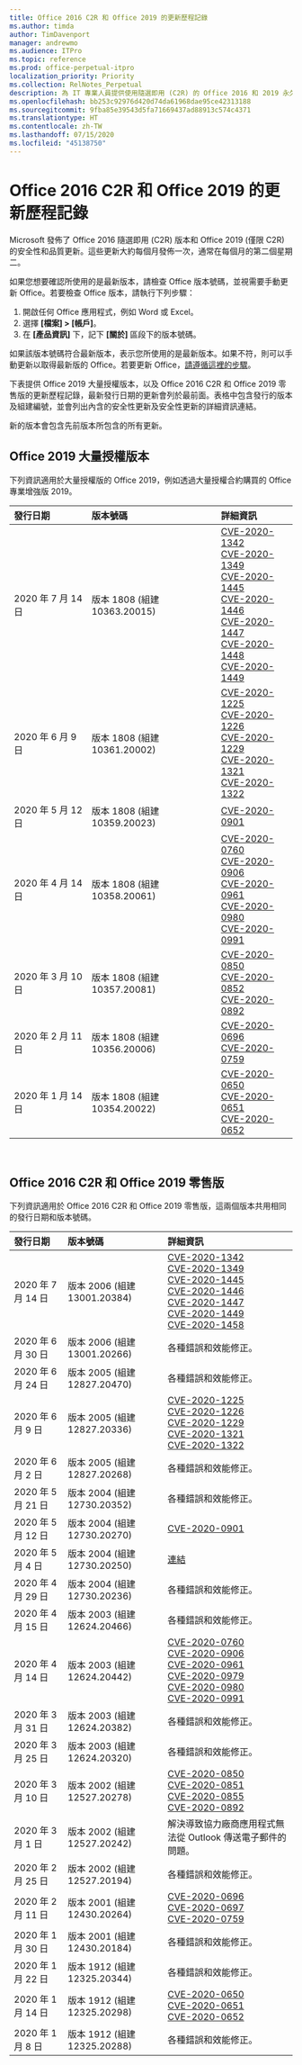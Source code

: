 ```yaml
---
title: Office 2016 C2R 和 Office 2019 的更新歷程記錄
ms.author: timda
author: TimDavenport
manager: andrewmo
ms.audience: ITPro
ms.topic: reference
ms.prod: office-perpetual-itpro
localization_priority: Priority
ms.collection: RelNotes_Perpetual
description: 為 IT 專業人員提供使用隨選即用 (C2R) 的 Office 2016 和 2019 永久版本的更新歷程記錄
ms.openlocfilehash: bb253c92976d420d74da61968dae95ce42313188
ms.sourcegitcommit: 9fba85e39543d5fa71669437ad88913c574c4371
ms.translationtype: HT
ms.contentlocale: zh-TW
ms.lasthandoff: 07/15/2020
ms.locfileid: "45138750"
---
```

# <a name="update-history-for-office-2016-c2r-and-office-2019"></a>Office 2016 C2R 和 Office 2019 的更新歷程記錄

Microsoft 發佈了 Office 2016 隨選即用 (C2R) 版本和 Office 2019 (僅限 C2R) 的安全性和品質更新。這些更新大約每個月發佈一次，通常在每個月的第二個星期二。

如果您想要確認所使用的是最新版本，請檢查 Office 版本號碼，並視需要手動更新 Office。若要檢查 Office 版本，請執行下列步驟：

  1.    開啟任何 Office 應用程式，例如 Word 或 Excel。
  2.    選擇 **[檔案] > [帳戶]**。
  3.    在 **[產品資訊]** 下，記下 **[關於]** 區段下的版本號碼。

如果該版本號碼符合最新版本，表示您所使用的是最新版本。如果不符，則可以手動更新以取得最新版的 Office。若要更新 Office，[請遵循這裡的步驟](https://support.office.com/article/2ab296f3-7f03-43a2-8e50-46de917611c5)。


下表提供 Office 2019 大量授權版本，以及 Office 2016 C2R 和 Office 2019 零售版的更新歷程記錄，最新發行日期的更新會列於最前面。表格中包含發行的版本及組建編號，並會列出內含的安全性更新及安全性更新的詳細資訊連結。

新的版本會包含先前版本所包含的所有更新。

## <a name="volume-licensed-versions-of-office-2019"></a>Office 2019 大量授權版本
下列資訊適用於大量授權版的 Office 2019，例如透過大量授權合約購買的 Office 專業增強版 2019。

|**發行日期**|**版本號碼**|**詳細資訊**|
|:-----|:-----|:-----|
|2020 年 7 月 14 日   |版本 1808 (組建 10363.20015)  |[CVE-2020-1342](https://portal.msrc.microsoft.com/zh-TW/security-guidance/advisory/CVE-2020-1342) <br/>[CVE-2020-1349](https://portal.msrc.microsoft.com/zh-TW/security-guidance/advisory/CVE-2020-1349) <br/>[CVE-2020-1445](https://portal.msrc.microsoft.com/zh-TW/security-guidance/advisory/CVE-2020-1445) <br/>[CVE-2020-1446](https://portal.msrc.microsoft.com/zh-TW/security-guidance/advisory/CVE-2020-1446) <br/>[CVE-2020-1447](https://portal.msrc.microsoft.com/zh-TW/security-guidance/advisory/CVE-2020-1447) <br/>[CVE-2020-1448](https://portal.msrc.microsoft.com/zh-TW/security-guidance/advisory/CVE-2020-1448) <br/>[CVE-2020-1449](https://portal.msrc.microsoft.com/zh-TW/security-guidance/advisory/CVE-2020-1449) <br/>|
|2020 年 6 月 9 日   |版本 1808 (組建 10361.20002)  |[CVE-2020-1225](https://portal.msrc.microsoft.com/zh-TW/security-guidance/advisory/CVE-2020-1225) <br/> [CVE-2020-1226](https://portal.msrc.microsoft.com/zh-TW/security-guidance/advisory/CVE-2020-1226) <br/>[CVE-2020-1229](https://portal.msrc.microsoft.com/zh-TW/security-guidance/advisory/CVE-2020-1229) <br/>[CVE-2020-1321](https://portal.msrc.microsoft.com/zh-TW/security-guidance/advisory/CVE-2020-1321) <br/>[CVE-2020-1322](https://portal.msrc.microsoft.com/zh-TW/security-guidance/advisory/CVE-2020-1322) <br/>|
|2020 年 5 月 12 日   |版本 1808 (組建 10359.20023)  |[CVE-2020-0901](https://portal.msrc.microsoft.com/zh-TW/security-guidance/advisory/CVE-2020-0901) <br/> |
|2020 年 4 月 14 日   |版本 1808 (組建 10358.20061)  |[CVE-2020-0760](https://portal.msrc.microsoft.com/zh-TW/security-guidance/advisory/CVE-2020-0760) <br/> [CVE-2020-0906](https://portal.msrc.microsoft.com/zh-TW/security-guidance/advisory/CVE-2020-0906) <br/> [CVE-2020-0961](https://portal.msrc.microsoft.com/zh-TW/security-guidance/advisory/CVE-2020-0961) <br/> [CVE-2020-0980](https://portal.msrc.microsoft.com/zh-TW/security-guidance/advisory/CVE-2020-0980) <br/>[CVE-2020-0991](https://portal.msrc.microsoft.com/zh-TW/security-guidance/advisory/CVE-2020-0991) <br/> |
|2020 年 3 月 10 日   |版本 1808 (組建 10357.20081)  |[CVE-2020-0850](https://portal.msrc.microsoft.com/zh-TW/security-guidance/advisory/CVE-2020-0850) <br/> [CVE-2020-0852](https://portal.msrc.microsoft.com/zh-TW/security-guidance/advisory/CVE-2020-0852) <br/> [CVE-2020-0892](https://portal.msrc.microsoft.com/zh-TW/security-guidance/advisory/CVE-2020-0892) <br/>  |
|2020 年 2 月 11 日   |版本 1808 (組建 10356.20006)  |[CVE-2020-0696](https://portal.msrc.microsoft.com/zh-TW/security-guidance/advisory/CVE-2020-0696) <br/> [CVE-2020-0759](https://portal.msrc.microsoft.com/zh-TW/security-guidance/advisory/CVE-2020-0759) <br/>  |
|2020 年 1 月 14 日   |版本 1808 (組建 10354.20022)  |[CVE-2020-0650](https://portal.msrc.microsoft.com/zh-TW/security-guidance/advisory/CVE-2020-0650) <br/> [CVE-2020-0651](https://portal.msrc.microsoft.com/zh-TW/security-guidance/advisory/CVE-2020-0651) <br/> [CVE-2020-0652](https://portal.msrc.microsoft.com/zh-TW/security-guidance/advisory/CVE-2020-0652) <br/>  |






<br/>

## <a name="retail-versions-of-office-2016-c2r-and-office-2019"></a>Office 2016 C2R 和 Office 2019 零售版
下列資訊適用於 Office 2016 C2R 和 Office 2019 零售版，這兩個版本共用相同的發行日期和版本號碼。

|**發行日期**|**版本號碼**|**詳細資訊**|
|:-----|:-----|:-----|
|2020 年 7 月 14 日|版本 2006 (組建13001.20384)  |[CVE-2020-1342](https://portal.msrc.microsoft.com/zh-TW/security-guidance/advisory/CVE-2020-1342) <br/>[CVE-2020-1349](https://portal.msrc.microsoft.com/zh-TW/security-guidance/advisory/CVE-2020-1349) <br/>[CVE-2020-1445](https://portal.msrc.microsoft.com/zh-TW/security-guidance/advisory/CVE-2020-1445) <br/>[CVE-2020-1446](https://portal.msrc.microsoft.com/zh-TW/security-guidance/advisory/CVE-2020-1446) <br/>[CVE-2020-1447](https://portal.msrc.microsoft.com/zh-TW/security-guidance/advisory/CVE-2020-1447) <br/>[CVE-2020-1449](https://portal.msrc.microsoft.com/zh-TW/security-guidance/advisory/CVE-2020-1449) <br/>[CVE-2020-1458](https://portal.msrc.microsoft.com/zh-TW/security-guidance/advisory/CVE-2020-1458) <br/>|
|2020 年 6 月 30 日|版本 2006 (組建 13001.20266)  |各種錯誤和效能修正。  <br/>  |
|2020 年 6 月 24 日|版本 2005 (組建 12827.20470)  |各種錯誤和效能修正。  <br/>  |
|2020 年 6 月 9 日|版本 2005 (組建 12827.20336)  |[CVE-2020-1225](https://portal.msrc.microsoft.com/zh-TW/security-guidance/advisory/CVE-2020-1225)  <br/> [CVE-2020-1226](https://portal.msrc.microsoft.com/zh-TW/security-guidance/advisory/CVE-2020-1226)  <br/> [CVE-2020-1229](https://portal.msrc.microsoft.com/zh-TW/security-guidance/advisory/CVE-2020-1229)  <br/> [CVE-2020-1321](https://portal.msrc.microsoft.com/zh-TW/security-guidance/advisory/CVE-2020-1321)  <br/> [CVE-2020-1322](https://portal.msrc.microsoft.com/zh-TW/security-guidance/advisory/CVE-2020-1322)  <br/>|
|2020 年 6 月 2 日|版本 2005 (組建 12827.20268)  |各種錯誤和效能修正。  <br/>  |
|2020 年 5 月 21 日|版本 2004 (組建 12730.20352)  |各種錯誤和效能修正。  <br/>  |
|2020 年 5 月 12 日|版本 2004 (組建 12730.20270)  |[CVE-2020-0901](https://portal.msrc.microsoft.com/zh-TW/security-guidance/advisory/CVE-2020-0901)  <br/>  |
|2020 年 5 月 4 日|版本 2004 (組建 12730.20250)  |[連結](https://support.microsoft.com/office/excel-word-powerpoint-file-becomes-corrupt-when-opening-a-file-that-contains-a-vba-project-or-after-enabling-a-macro-in-an-open-file-ad6ee6ca-db23-4614-a403-282821eb99f6?ui=en-us&rs=en-us&ad=us)<br/>  |
|2020 年 4 月 29 日|版本 2004 (組建 12730.20236)  |各種錯誤和效能修正。 <br/>  |
|2020 年 4 月 15 日|版本 2003 (組建 12624.20466)  |各種錯誤和效能修正。 <br/>  |
|2020 年 4 月 14 日|版本 2003 (組建 12624.20442)  |[CVE-2020-0760](https://portal.msrc.microsoft.com/zh-TW/security-guidance/advisory/CVE-2020-0760) <br/> [CVE-2020-0906](https://portal.msrc.microsoft.com/zh-TW/security-guidance/advisory/CVE-2020-0906) <br/> [CVE-2020-0961](https://portal.msrc.microsoft.com/zh-TW/security-guidance/advisory/CVE-2020-0961) <br/> [CVE-2020-0979](https://portal.msrc.microsoft.com/zh-TW/security-guidance/advisory/CVE-2020-0979) <br/> [CVE-2020-0980](https://portal.msrc.microsoft.com/zh-TW/security-guidance/advisory/CVE-2020-0980) <br/>[CVE-2020-0991](https://portal.msrc.microsoft.com/zh-TW/security-guidance/advisory/CVE-2020-0991) <br/> |
|2020 年 3 月 31 日|版本 2003 (組建 12624.20382)  |各種錯誤和效能修正。 <br/>  |
|2020 年 3 月 25 日|版本 2003 (組建 12624.20320)  |各種錯誤和效能修正。 <br/>  |
|2020 年 3 月 10 日|版本 2002 (組建 12527.20278)  |[CVE-2020-0850](https://portal.msrc.microsoft.com/zh-TW/security-guidance/advisory/CVE-2020-0850) <br/> [CVE-2020-0851](https://portal.msrc.microsoft.com/zh-TW/security-guidance/advisory/CVE-2020-0851) <br/> [CVE-2020-0855](https://portal.msrc.microsoft.com/zh-TW/security-guidance/advisory/CVE-2020-0855) <br/> [CVE-2020-0892](https://portal.msrc.microsoft.com/zh-TW/security-guidance/advisory/CVE-2020-0892) <br/>  |
|2020 年 3 月 1 日   |版本 2002 (組建 12527.20242)  |解決導致協力廠商應用程式無法從 Outlook 傳送電子郵件的問題。 <br/>  |
|2020 年 2 月 25 日   |版本 2002 (組建 12527.20194)  |各種錯誤和效能修正。 <br/>  |
|2020 年 2 月 11 日   |版本 2001 (組建 12430.20264)  |[CVE-2020-0696](https://portal.msrc.microsoft.com/zh-TW/security-guidance/advisory/CVE-2020-0696) <br/> [CVE-2020-0697](https://portal.msrc.microsoft.com/zh-TW/security-guidance/advisory/CVE-2020-0697) <br/> [CVE-2020-0759](https://portal.msrc.microsoft.com/zh-TW/security-guidance/advisory/CVE-2020-0759) <br/>  |
|2020 年 1 月 30 日   |版本 2001 (組建 12430.20184)  |各種錯誤和效能修正。 <br/>  |
|2020 年 1 月 22 日   |版本 1912 (組建 12325.20344)  |各種錯誤和效能修正。 <br/>  |
|2020 年 1 月 14 日   |版本 1912 (組建 12325.20298)  |[CVE-2020-0650](https://portal.msrc.microsoft.com/zh-TW/security-guidance/advisory/CVE-2020-0650) <br/> [CVE-2020-0651](https://portal.msrc.microsoft.com/zh-TW/security-guidance/advisory/CVE-2020-0651) <br/> [CVE-2020-0652](https://portal.msrc.microsoft.com/zh-TW/security-guidance/advisory/CVE-2020-0652) <br/>  |
|2020 年 1 月 8 日   |版本 1912 (組建 12325.20288)  |各種錯誤和效能修正。 <br/>  |








